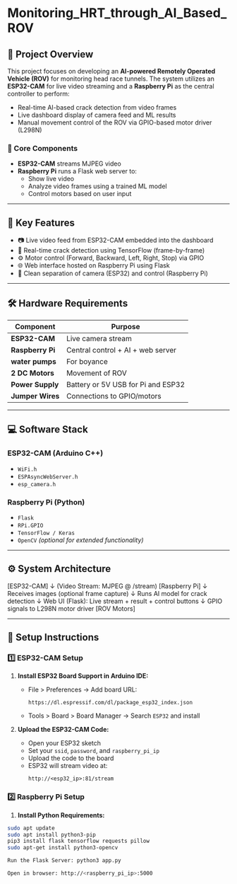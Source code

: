 # Monitoring_HRT_through_AI_Based_ROV

## 🚀 Project Overview

This project focuses on developing an **AI-powered Remotely Operated Vehicle (ROV)** for monitoring head race tunnels. The system utilizes an **ESP32-CAM** for live video streaming and a **Raspberry Pi** as the central controller to perform:

- Real-time AI-based crack detection from video frames
- Live dashboard display of camera feed and ML results
- Manual movement control of the ROV via GPIO-based motor driver (L298N)

### 🔧 Core Components

- **ESP32-CAM** streams MJPEG video
- **Raspberry Pi** runs a Flask web server to:
  - Show live video
  - Analyze video frames using a trained ML model
  - Control motors based on user input

---

## 🧠 Key Features

- 📷 Live video feed from ESP32-CAM embedded into the dashboard
- 🧠 Real-time crack detection using TensorFlow (frame-by-frame)
- ⚙️ Motor control (Forward, Backward, Left, Right, Stop) via GPIO
- 🌐 Web interface hosted on Raspberry Pi using Flask
- 🔌 Clean separation of camera (ESP32) and control (Raspberry Pi)

---

## 🛠️ Hardware Requirements

| Component              | Purpose                                |
|------------------------|----------------------------------------|
| **ESP32-CAM**          | Live camera stream                     |
| **Raspberry Pi**       | Central control + AI + web server      |
| **water pumps**        | For boyance                            |
| **2 DC Motors**        | Movement of ROV                        |
| **Power Supply**       | Battery or 5V USB for Pi and ESP32     |
| **Jumper Wires**       | Connections to GPIO/motors             |


---

## 💻 Software Stack

### ESP32-CAM (Arduino C++)

- `WiFi.h`
- `ESPAsyncWebServer.h`
- `esp_camera.h`

### Raspberry Pi (Python)

- `Flask`
- `RPi.GPIO`
- `TensorFlow / Keras`
- `OpenCV` *(optional for extended functionality)*

---

## ⚙️ System Architecture
 [ESP32-CAM]
 ↓ (Video Stream: MJPEG @ /stream)
 [Raspberry Pi]
 ↓ Receives images (optional frame capture)
 ↓ Runs AI model for crack detection
 ↓ Web UI (Flask): Live stream + result + control buttons
 ↓ GPIO signals to L298N motor driver
 [ROV Motors]

 
---

## 🔧 Setup Instructions

### 1️⃣ ESP32-CAM Setup

1. **Install ESP32 Board Support in Arduino IDE:**
   - File > Preferences → Add board URL:  
     ```
     https://dl.espressif.com/dl/package_esp32_index.json
     ```
   - Tools > Board > Board Manager → Search `ESP32` and install

2. **Upload the ESP32-CAM Code:**
   - Open your ESP32 sketch
   - Set your `ssid`, `password`, and `raspberry_pi_ip`
   - Upload the code to the board
   - ESP32 will stream video at:  
     ```
     http://<esp32_ip>:81/stream
     ```
     
### 2️⃣ Raspberry Pi Setup

1. **Install Python Requirements:**

```bash
sudo apt update
sudo apt install python3-pip
pip3 install flask tensorflow requests pillow
sudo apt-get install python3-opencv

Run the Flask Server: python3 app.py

Open in browser: http://<raspberry_pi_ip>:5000

